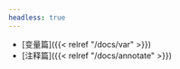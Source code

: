 ```yaml
---
headless: true
---
```


- [变量篇]({{< relref "/docs/var" >}})
- [注释篇]({{< relref "/docs/annotate" >}})
